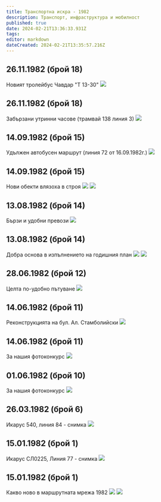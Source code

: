 ```yaml
---
title: Транспортна искра - 1982
description: Транспорт, инфраструктура и мобилност
published: true
date: 2024-02-21T13:36:33.931Z
tags: 
editor: markdown
dateCreated: 2024-02-21T13:35:57.216Z
---
```


## 26.11.1982 (брой 18)
Новият тролейбус Чавдар "Т 13-30"
<img src="http://46.10.181.183:1518/trinmo/literature/vestnik-transportna-iskra/1982/1982.11.26-br18-2.jpg">

## 26.11.1982 (брой 18)
Забързани утринни часове (трамвай 138 линия 3)
<img src="http://46.10.181.183:1518/trinmo/literature/vestnik-transportna-iskra/1982/1982.11.26-br18-1.jpg">

## 14.09.1982 (брой 15)
Удължен автобусен маршрут (линия 72 от 16.09.1982г.)
<img src="http://46.10.181.183:1518/trinmo/literature/vestnik-transportna-iskra/1982/1982.09.14-br15-3.jpg">

## 14.09.1982 (брой 15)
Нови обекти влязоха в строя
<img src="http://46.10.181.183:1518/trinmo/literature/vestnik-transportna-iskra/1982/1982.09.14-br15-1.jpg">
<img src="http://46.10.181.183:1518/trinmo/literature/vestnik-transportna-iskra/1982/1982.09.14-br15-2.jpg">

## 13.08.1982 (брой 14)
Бързи и удобни превози
<img src="http://46.10.181.183:1518/trinmo/literature/vestnik-transportna-iskra/1982/1982.08.13-b14-3.jpg">

## 13.08.1982 (брой 14)
Добра основа в изпълнението на годишния план
<img src="http://46.10.181.183:1518/trinmo/literature/vestnik-transportna-iskra/1982/1982.08.13-b14-1.jpg">
<img src="http://46.10.181.183:1518/trinmo/literature/vestnik-transportna-iskra/1982/1982.08.13-b14-2.jpg">

## 28.06.1982 (брой 12)
Целта по-удобно пътуване
<img src="http://46.10.181.183:1518/trinmo/literature/vestnik-transportna-iskra/1982/1982.06.28-br12.jpg">

## 14.06.1982 (брой 11)
Реконструкцията на бул. Ал. Стамболийски
<img src="http://46.10.181.183:1518/trinmo/literature/vestnik-transportna-iskra/1982/1982.06.14-br11-4.jpg">

## 14.06.1982 (брой 11)
За нашия фотоконкурс
<img src="http://46.10.181.183:1518/trinmo/literature/vestnik-transportna-iskra/1982/1982.06.14-br11-3.jpg">

## 01.06.1982 (брой 10)
За нашия фотоконкурс
<img src="http://46.10.181.183:1518/trinmo/literature/vestnik-transportna-iskra/1982/1982.06.01-br10.jpg">

## 26.03.1982 (брой 6)
Икарус 540, линия 84 - снимка
<img src="http://46.10.181.183:1518/trinmo/literature/vestnik-transportna-iskra/1982/1982.03.26-br6.jpg">

## 15.01.1982 (брой 1)
Икарус СЛ0225, Линия 77 - снимка
<img src="http://46.10.181.183:1518/trinmo/literature/vestnik-transportna-iskra/1982/1982.01.15-br1-3.jpg">

## 15.01.1982 (брой 1)
Какво ново в маршрутната мрежа 1982
<img src="http://46.10.181.183:1518/trinmo/literature/vestnik-transportna-iskra/1982/1982.01.15-br1-1.jpg">
<img src="http://46.10.181.183:1518/trinmo/literature/vestnik-transportna-iskra/1982/1982.01.15-br1-2.jpg">

